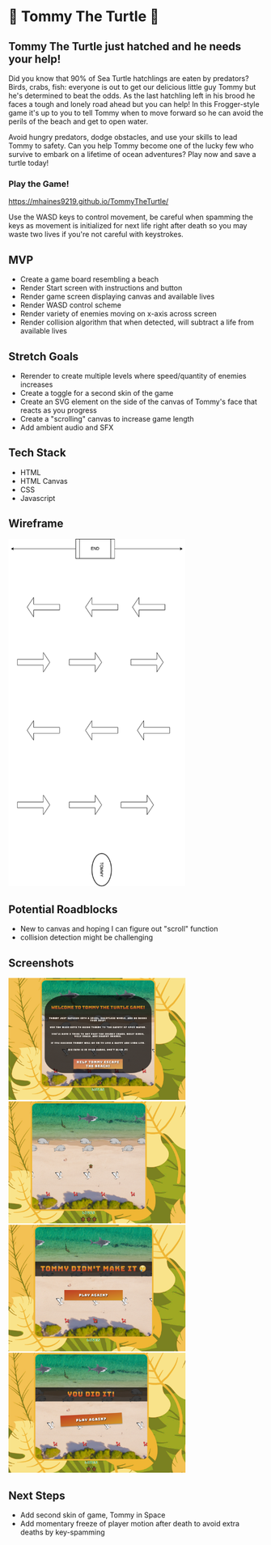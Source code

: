 # 🐢 Tommy The Turtle 🐢

## Tommy The Turtle just hatched and he needs your help!

Did you know that 90% of Sea Turtle hatchlings are eaten by predators? Birds, crabs, fish: everyone is out to get our delicious little guy Tommy but he's determined to beat the odds. As the last hatchling left in his brood he faces a tough and lonely road ahead but you can help! In this Frogger-style game it's up to you to tell Tommy when to move forward so he can avoid the perils of the beach and get to open water.

Avoid hungry predators, dodge obstacles, and use your skills to lead Tommy to safety. Can you help Tommy become one of the lucky few who survive to embark on a lifetime of ocean adventures? Play now and save a turtle today!

### Play the Game!

https://mhaines9219.github.io/TommyTheTurtle/

Use the WASD keys to control movement, be careful when spamming the keys as movement is initialized for next life right after death so you may waste two lives if you're not careful with keystrokes.

## MVP

- Create a game board resembling a beach
- Render Start screen with instructions and button
- Render game screen displaying canvas and available lives
- Render WASD control scheme
- Render variety of enemies moving on x-axis across screen
- Render collision algorithm that when detected, will subtract a life from available lives

## Stretch Goals

- Rerender to create multiple levels where speed/quantity of enemies increases
- Create a toggle for a second skin of the game
- Create an SVG element on the side of the canvas of Tommy's face that reacts as you progress
- Create a "scrolling" canvas to increase game length
- Add ambient audio and SFX

## Tech Stack

- HTML
- HTML Canvas
- CSS
- Javascript

## Wireframe

  <img src="wireframe.png" width="350" title="wireframe">

## Potential Roadblocks

- New to canvas and hoping I can figure out "scroll" function
- collision detection might be challenging

## Screenshots

  <img src="screenshots/introScreen.png" width="350" title="wireframe">
  <img src="screenshots/playScreen.png" width="350" title="wireframe">
  <img src="screenshots/loseScreen.png" width="350" title="wireframe">
  <img src="screenshots/winScreen.png" width="350" title="wireframe">

## Next Steps

- Add second skin of game, Tommy in Space
- Add momentary freeze of player motion after death to avoid extra deaths by key-spamming
